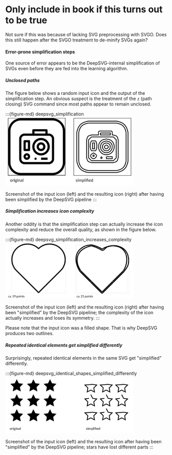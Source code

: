 # Only include in book if this turns out to be true

Not sure if this was because of lacking SVG preprocessing with SVGO.
Does this still happen after the SVGO treatment to de-minify SVGs again?


#### Error-prone simplification steps

One source of error appears to be the DeepSVG-internal simplification of SVGs even before they are fed into the learning algorithm. 


##### Unclosed paths

The figure below shows a random input icon and the output of the simplification step. An obvious suspect is the treatment of the `z` (path closing) SVG command since most paths appear to remain unclosed.

:::{figure-md} deepsvg_simplification
<img src="deepsvg_simplification.png" alt="DeepSVG simplification" width="400px">

Screenshot of the input icon (left) and the resulting icon (right) after having been simplified by the DeepSVG pipeline
:::

##### Simplification increases icon complexity

Another oddity is that the simplification step can actually increase the icon complexity and reduce the overall quality, as shown in the figure below.

:::{figure-md} deepsvg_simplification_increases_complexity
<img src="deepsvg_simplification_increases_complexity.png" alt="DeepSVG simplification increases complexity" width="400px">

Screenshot of the input icon (left) and the resulting icon (right) after having been "simplified" by the DeepSVG pipeline; the complexity of the icon actually increases and loses its symmetry.
:::

Please note that the input icon was a filled shape. That is why DeepSVG produces two outlines.


##### Repeated identical elements get simplified differently


Surprisingly, repeated identical elements in the same SVG get "simplified" differently.

:::{figure-md} deepsvg_identical_shapes_simplified_differently
<img src="deepsvg_identical_shapes_simplified_differently.png" alt="deepsvg_identical_shapes_simplified_differently" width="400px">

Screenshot of the input icon (left) and the resulting icon after having been "simplified" by the DeepSVG pipeline; stars have lost different parts
:::
